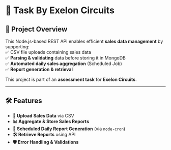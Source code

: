 # 🚀 Task By Exelon Circuits

## 📌 Project Overview  
This Node.js-based REST API enables efficient **sales data management** by supporting:  
✅ CSV file uploads containing sales data  
✅ **Parsing & validating** data before storing it in MongoDB  
✅ **Automated daily sales aggregation** (Scheduled Job)  
✅ **Report generation & retrieval**  

This project is part of an **assessment task** for **Exelon Circuits**.  

---

## 🛠️ Features  
- **📂 Upload Sales Data** via CSV  
- **📊 Aggregate & Store Sales Reports**  
- **📅 Scheduled Daily Report Generation** (via `node-cron`)  
- **🛠️ Retrieve Reports** using API  
- **🛡️ Error Handling & Validations**  
